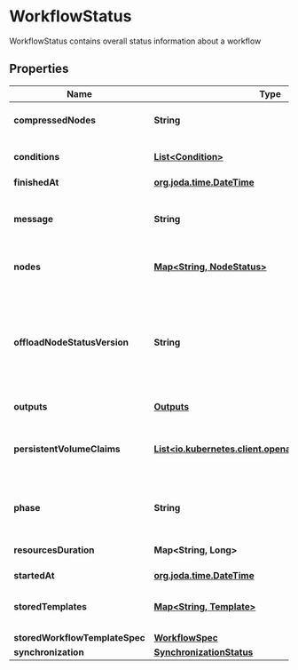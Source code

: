 

# WorkflowStatus

WorkflowStatus contains overall status information about a workflow
## Properties

Name | Type | Description | Notes
------------ | ------------- | ------------- | -------------
**compressedNodes** | **String** | Compressed and base64 decoded Nodes map |  [optional]
**conditions** | [**List&lt;Condition&gt;**](Condition.md) | Conditions is a list of conditions the Workflow may have |  [optional]
**finishedAt** | [**org.joda.time.DateTime**](org.joda.time.DateTime.md) |  |  [optional]
**message** | **String** | A human readable message indicating details about why the workflow is in this condition. |  [optional]
**nodes** | [**Map&lt;String, NodeStatus&gt;**](NodeStatus.md) | Nodes is a mapping between a node ID and the node&#39;s status. |  [optional]
**offloadNodeStatusVersion** | **String** | Whether on not node status has been offloaded to a database. If exists, then Nodes and CompressedNodes will be empty. This will actually be populated with a hash of the offloaded data. |  [optional]
**outputs** | [**Outputs**](Outputs.md) |  |  [optional]
**persistentVolumeClaims** | [**List&lt;io.kubernetes.client.openapi.models.V1Volume&gt;**](io.kubernetes.client.openapi.models.V1Volume.md) | PersistentVolumeClaims tracks all PVCs that were created as part of the  The contents of this list are drained at the end of the workflow. |  [optional]
**phase** | **String** | Phase a simple, high-level summary of where the workflow is in its lifecycle. |  [optional]
**resourcesDuration** | **Map&lt;String, Long&gt;** | ResourcesDuration is the total for the workflow |  [optional]
**startedAt** | [**org.joda.time.DateTime**](org.joda.time.DateTime.md) |  |  [optional]
**storedTemplates** | [**Map&lt;String, Template&gt;**](Template.md) | StoredTemplates is a mapping between a template ref and the node&#39;s status. |  [optional]
**storedWorkflowTemplateSpec** | [**WorkflowSpec**](WorkflowSpec.md) |  |  [optional]
**synchronization** | [**SynchronizationStatus**](SynchronizationStatus.md) |  |  [optional]



